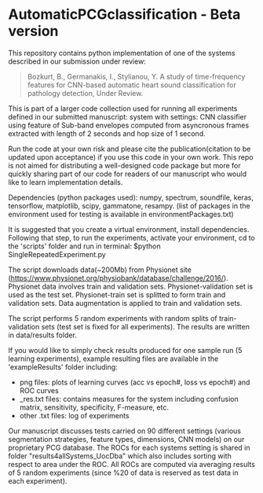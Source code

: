 # AutomaticPCGclassification - Beta version

This repository contains python implementation of one of the systems described in our submission under review:

> Bozkurt, B., Germanakis, I., Stylianou, Y. A study of time-frequency features for CNN-based automatic heart sound classification for pathology detection, Under Review.

This is part of a larger code collection used for running all experiments defined in our submitted manuscript: system with settings: CNN classifier using feature of Sub-band envelopes computed from asyncronous frames extracted with length of 2 seconds and hop size of 1 second.  

Run the code at your own risk and please cite the publication(citation to be updated upon acceptance) if you use this code in your own work. This repo is not aimed for distributing a well-designed code package but more for quickly sharing part of our code for readers of our manuscript who would like to learn implementation details. 

Dependencies (python packages used): numpy, spectrum, soundfile, keras, tensorflow, matplotlib, scipy, gammatone, resampy. (list of packages in the environment used for testing is available in environmentPackages.txt)

It is suggested that you create a virtual environment, install dependencies. Following that step, to run the experiments, activate your environment, cd to the 'scripts' folder and run in terminal:
$python SingleRepeatedExperiment.py

The script downloads data(~200Mb) from Physionet site (https://www.physionet.org/physiobank/database/challenge/2016/). Physionet data involves train and validation sets. Physionet-validation set is used as the test set. Physionet-train set is splitted to form train and validation sets. Data augmentation is applied to train and validation sets.

The script performs 5 random experiments with random splits of train-validation sets (test set is fixed for all experiments). The results are written in data/results folder.

If you would like to simply check results produced for one sample run (5 learning experiments), example resulting files are available in the 'exampleResults' folder including:
- png files: plots of learning curves (acc vs epoch#, loss vs epoch#) and ROC curves
- _res.txt files: contains measures for the system including confusion matrix, sensitivity, specificity, F-measure, etc. 
- other .txt files: log of experiments

Our manuscript discusses tests carried on 90 different settings (various segmentation strategies, feature types, dimensions, CNN models) on our proprietary PCG database. The ROCs for each systems setting is shared in folder "results4allSystems_UocDba" which also includes sorting with respect to area under the ROC. All ROCs are computed via averaging results of 5 random experiments (since %20 of data is reserved as test data in each experiment).
